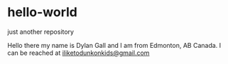 # hello-world
just another repository 

Hello there my name is Dylan Gall and I am from Edmonton, AB Canada. I can be reached at iliketodunkonkids@gmail.com
